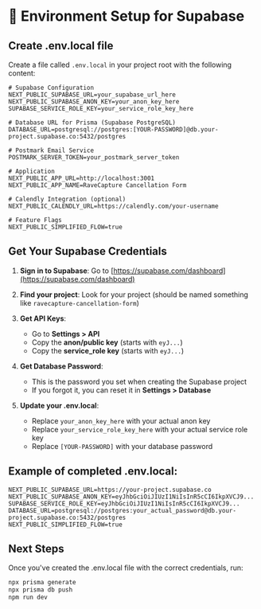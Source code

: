 # 🔧 Environment Setup for Supabase

## Create .env.local file

Create a file called `.env.local` in your project root with the following content:

```env
# Supabase Configuration
NEXT_PUBLIC_SUPABASE_URL=your_supabase_url_here
NEXT_PUBLIC_SUPABASE_ANON_KEY=your_anon_key_here
SUPABASE_SERVICE_ROLE_KEY=your_service_role_key_here

# Database URL for Prisma (Supabase PostgreSQL)
DATABASE_URL=postgresql://postgres:[YOUR-PASSWORD]@db.your-project.supabase.co:5432/postgres

# Postmark Email Service
POSTMARK_SERVER_TOKEN=your_postmark_server_token

# Application
NEXT_PUBLIC_APP_URL=http://localhost:3001
NEXT_PUBLIC_APP_NAME=RaveCapture Cancellation Form

# Calendly Integration (optional)
NEXT_PUBLIC_CALENDLY_URL=https://calendly.com/your-username

# Feature Flags
NEXT_PUBLIC_SIMPLIFIED_FLOW=true
```

## Get Your Supabase Credentials

1. **Sign in to Supabase**: Go to [https://supabase.com/dashboard](https://supabase.com/dashboard)

2. **Find your project**: Look for your project (should be named something like `ravecapture-cancellation-form`)

3. **Get API Keys**:
   - Go to **Settings > API**
   - Copy the **anon/public key** (starts with `eyJ...`)
   - Copy the **service_role key** (starts with `eyJ...`)

4. **Get Database Password**:
   - This is the password you set when creating the Supabase project
   - If you forgot it, you can reset it in **Settings > Database**

5. **Update your .env.local**:
   - Replace `your_anon_key_here` with your actual anon key
   - Replace `your_service_role_key_here` with your actual service role key
   - Replace `[YOUR-PASSWORD]` with your database password

## Example of completed .env.local:

```env
NEXT_PUBLIC_SUPABASE_URL=https://your-project.supabase.co
NEXT_PUBLIC_SUPABASE_ANON_KEY=eyJhbGciOiJIUzI1NiIsInR5cCI6IkpXVCJ9...
SUPABASE_SERVICE_ROLE_KEY=eyJhbGciOiJIUzI1NiIsInR5cCI6IkpXVCJ9...
DATABASE_URL=postgresql://postgres:your_actual_password@db.your-project.supabase.co:5432/postgres
NEXT_PUBLIC_SIMPLIFIED_FLOW=true
```

## Next Steps

Once you've created the .env.local file with the correct credentials, run:

```bash
npx prisma generate
npx prisma db push
npm run dev
```
